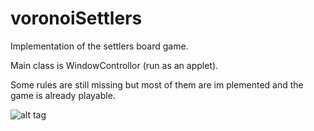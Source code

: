 voronoiSettlers
===============

Implementation of the settlers board game.

Main class is WindowControllor (run as an applet).

Some rules are still missing but most of them are im	plemented and the game is 
already playable.

![alt tag](http://davidsalinas.org/programming/settlers.png)


